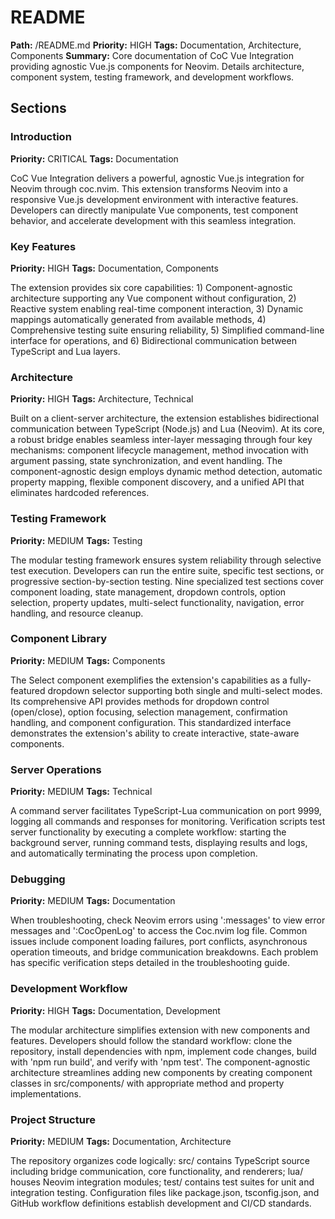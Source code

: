 # README
**Path:** /README.md
**Priority:** HIGH
**Tags:** Documentation, Architecture, Components
**Summary:** Core documentation of CoC Vue Integration providing agnostic Vue.js components for Neovim. Details architecture, component system, testing framework, and development workflows.

## Sections

### Introduction
**Priority:** CRITICAL
**Tags:** Documentation

CoC Vue Integration delivers a powerful, agnostic Vue.js integration for Neovim through coc.nvim. This extension transforms Neovim into a responsive Vue.js development environment with interactive features. Developers can directly manipulate Vue components, test component behavior, and accelerate development with this seamless integration.

### Key Features
**Priority:** HIGH
**Tags:** Documentation, Components

The extension provides six core capabilities: 1) Component-agnostic architecture supporting any Vue component without configuration, 2) Reactive system enabling real-time component interaction, 3) Dynamic mappings automatically generated from available methods, 4) Comprehensive testing suite ensuring reliability, 5) Simplified command-line interface for operations, and 6) Bidirectional communication between TypeScript and Lua layers.

### Architecture
**Priority:** HIGH
**Tags:** Architecture, Technical

Built on a client-server architecture, the extension establishes bidirectional communication between TypeScript (Node.js) and Lua (Neovim). At its core, a robust bridge enables seamless inter-layer messaging through four key mechanisms: component lifecycle management, method invocation with argument passing, state synchronization, and event handling. The component-agnostic design employs dynamic method detection, automatic property mapping, flexible component discovery, and a unified API that eliminates hardcoded references.

### Testing Framework
**Priority:** MEDIUM
**Tags:** Testing

The modular testing framework ensures system reliability through selective test execution. Developers can run the entire suite, specific test sections, or progressive section-by-section testing. Nine specialized test sections cover component loading, state management, dropdown controls, option selection, property updates, multi-select functionality, navigation, error handling, and resource cleanup.

### Component Library
**Priority:** MEDIUM
**Tags:** Components

The Select component exemplifies the extension's capabilities as a fully-featured dropdown selector supporting both single and multi-select modes. Its comprehensive API provides methods for dropdown control (open/close), option focusing, selection management, confirmation handling, and component configuration. This standardized interface demonstrates the extension's ability to create interactive, state-aware components.

### Server Operations
**Priority:** MEDIUM
**Tags:** Technical

A command server facilitates TypeScript-Lua communication on port 9999, logging all commands and responses for monitoring. Verification scripts test server functionality by executing a complete workflow: starting the background server, running command tests, displaying results and logs, and automatically terminating the process upon completion.

### Debugging
**Priority:** MEDIUM
**Tags:** Documentation

When troubleshooting, check Neovim errors using ':messages' to view error messages and ':CocOpenLog' to access the Coc.nvim log file. Common issues include component loading failures, port conflicts, asynchronous operation timeouts, and bridge communication breakdowns. Each problem has specific verification steps detailed in the troubleshooting guide.

### Development Workflow
**Priority:** HIGH
**Tags:** Documentation, Development

The modular architecture simplifies extension with new components and features. Developers should follow the standard workflow: clone the repository, install dependencies with npm, implement code changes, build with 'npm run build', and verify with 'npm test'. The component-agnostic architecture streamlines adding new components by creating component classes in src/components/ with appropriate method and property implementations.

### Project Structure
**Priority:** MEDIUM
**Tags:** Documentation, Architecture

The repository organizes code logically: src/ contains TypeScript source including bridge communication, core functionality, and renderers; lua/ houses Neovim integration modules; test/ contains test suites for unit and integration testing. Configuration files like package.json, tsconfig.json, and GitHub workflow definitions establish development and CI/CD standards.

